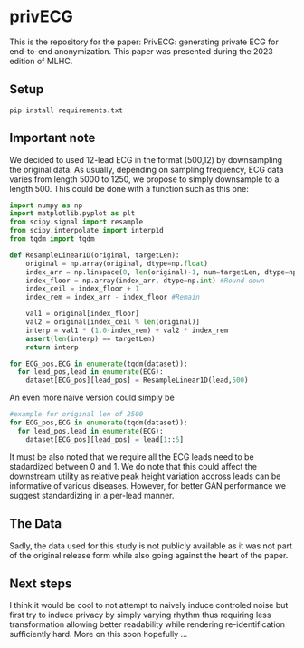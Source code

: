 # privECG

This is the repository for the paper: PrivECG: generating private ECG for end-to-end anonymization. This paper was presented during the 2023 edition of MLHC. 

## Setup

```
pip install requirements.txt
```

## Important note

We decided to used 12-lead ECG in the format (500,12) by downsampling the original data. As usually, depending on sampling frequency, ECG data varies from length 5000 to 1250, we propose to simply downsample to a length 500. This could be done with a function such as this one:

```python
import numpy as np
import matplotlib.pyplot as plt
from scipy.signal import resample
from scipy.interpolate import interp1d
from tqdm import tqdm

def ResampleLinear1D(original, targetLen):
    original = np.array(original, dtype=np.float)
    index_arr = np.linspace(0, len(original)-1, num=targetLen, dtype=np.float)
    index_floor = np.array(index_arr, dtype=np.int) #Round down
    index_ceil = index_floor + 1
    index_rem = index_arr - index_floor #Remain

    val1 = original[index_floor]
    val2 = original[index_ceil % len(original)]
    interp = val1 * (1.0-index_rem) + val2 * index_rem
    assert(len(interp) == targetLen)
    return interp

for ECG_pos,ECG in enumerate(tqdm(dataset)):
  for lead_pos,lead in enumerate(ECG):
    dataset[ECG_pos][lead_pos] = ResampleLinear1D(lead,500)
```

An even more naive version could simply be

```python
#example for original len of 2500
for ECG_pos,ECG in enumerate(tqdm(dataset)):
  for lead_pos,lead in enumerate(ECG):
    dataset[ECG_pos][lead_pos] = lead[1::5]
```

It must be also noted that we require all the ECG leads need to be stadardized between 0 and 1. We do note that this could affect the downstream utility as relative peak height variation accross leads can be informative of various diseases. However, for better GAN performance we suggest standardizing in a per-lead manner.

## The Data

Sadly, the data used for this study is not publicly available as it was not part of the original release form while also going against the heart of the paper.

## Next steps

I think it would be cool to not attempt to naively induce controled noise but first try to induce privacy by simply varying rhythm thus requiring less transformation allowing better readability while rendering re-identification sufficiently hard. More on this soon hopefully ...

